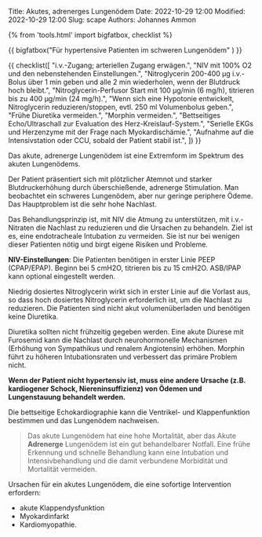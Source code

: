 Title: Akutes, adrenerges Lungenödem
Date: 2022-10-29 12:00
Modified: 2022-10-29 12:00
Slug: scape
Authors: Johannes Ammon

{% from 'tools.html' import bigfatbox, checklist %}

<!-- # Akutes, adrenerges Lungenödem (Sympathetic crashing acute pulmonary edema - SCAPE) -->

{{ bigfatbox("Für hypertensive Patienten im schweren Lungenödem" ) }}

{{ checklist([
"i.v.-Zugang; arteriellen Zugang erwägen.",
"NIV mit 100% O2 und den nebenstehenden Einstellungen.",
"Nitroglycerin 200-400&nbsp;µg i.v.-Bolus über 1&nbsp;min geben und alle 2&nbsp;min wiederholen, wenn der Blutdruck hoch bleibt.",
"Nitroglycerin-Perfusor Start mit 100&nbsp;µg/min (6&nbsp;mg/h), titrieren bis zu 400&nbsp;µg/min (24&nbsp;mg/h).",
"Wenn sich eine Hypotonie entwickelt, Nitroglycerin reduzieren/stoppen, evtl. 250 ml Volumenbolus geben.",
"Frühe Diuretika vermeiden.",
"Morphin vermeiden.",
"Bettseitiges Echo/Ultraschall zur Evaluation des Herz-Kreislauf-System.",
"Serielle EKGs und Herzenzyme mit der Frage nach Myokardischämie.",
"Aufnahme auf die Intensivstation oder CCU, sobald der Patient stabil ist.",
]) }}

Das akute, adrenerge Lungenödem ist eine Extremform im Spektrum des akuten Lungenödems.

Der Patient präsentiert sich mit plötzlicher Atemnot und starker Blutdruckerhöhung durch überschießende, adrenerge Stimulation. Man beobachtet ein schweres Lungenödem, aber nur geringe periphere Ödeme. Das Hauptproblem ist die sehr hohe Nachlast.

Das Behandlungsprinzip ist, mit NIV die Atmung zu unterstützen, mit i.v.-Nitraten die Nachlast zu reduzieren und die Ursachen zu behandeln. Ziel ist es, eine endotracheale Intubation zu vermeiden. Sie ist nur bei wenigen dieser Patienten nötig und birgt eigene Risiken und Probleme.

**NIV-Einstellungen**: Die Patienten benötigen in erster Linie PEEP (CPAP/EPAP). Beginn bei 5&nbsp;cmH2O, titrieren bis zu 15&nbsp;cmH2O. ASB/IPAP kann optional eingestellt werden.

Niedrig dosiertes Nitroglycerin wirkt sich in erster Linie auf die Vorlast aus, so dass hoch dosiertes Nitroglycerin erforderlich ist, um die Nachlast zu reduzieren. Die Patienten sind nicht akut volumenüberladen und benötigen keine Diuretika.

Diuretika sollten nicht frühzeitig gegeben werden. Eine akute Diurese mit Furosemid kann die Nachlast durch neurohormonelle Mechanismen (Erhöhung von Sympathikus und renalem Angiotensin) erhöhen. Morphin führt zu höheren Intubationsraten und verbessert das primäre Problem nicht.

**Wenn der Patient nicht hypertensiv ist, muss eine andere Ursache (z.B. kardiogener Schock, Niereninsuffizienz) von Ödemen und Lungenstauung behandelt werden.**

Die bettseitige Echokardiographie kann die Ventrikel- und Klappenfunktion bestimmen und das Lungenödem nachweisen.

> Das akute Lungenödem hat eine hohe Mortalität, aber das Akute **Adrenerge** Lungenödem ist ein gut behandelbarer Notfall. Eine frühe Erkennung und schnelle Behandlung kann eine Intubation und Intensivbehandlung und die damit verbundene Morbidität und Mortalität vermeiden.

Ursachen für ein akutes Lungenödem, die eine sofortige Intervention erfordern:

- akute Klappendysfunktion
- Myokardinfarkt
- Kardiomyopathie.
